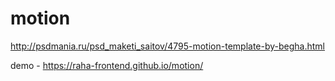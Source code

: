 # motion
http://psdmania.ru/psd_maketi_saitov/4795-motion-template-by-begha.html

demo - https://raha-frontend.github.io/motion/
